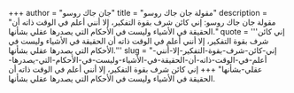 +++
author = "جان جاك روسو"
title = "مقولة جان جاك روسو"
description = "مقولة جان جاك روسو: إني كائن شرف بقوة التفكير، إلا أنني أعلم في الوقت ذاته أن الحقيقة في الأشياء وليست في الأحكام التي يصدرها عقلي بشأنها."
quote = '''إني كائن شرف بقوة التفكير، إلا أنني أعلم في الوقت ذاته أن الحقيقة في الأشياء وليست في الأحكام التي يصدرها عقلي بشأنها.''' 
slug = "إني-كائن-شرف-بقوة-التفكير-إلا-أنني-أعلم-في-الوقت-ذاته-أن-الحقيقة-في-الأشياء-وليست-في-الأحكام-التي-يصدرها-عقلي-بشأنها"
+++
إني كائن شرف بقوة التفكير، إلا أنني أعلم في الوقت ذاته أن الحقيقة في الأشياء وليست في الأحكام التي يصدرها عقلي بشأنها.

